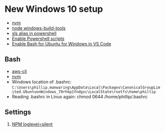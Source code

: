 # New Windows 10 setup
- [nvm](https://github.com/coreybutler/nvm-windows/)
- [node windows-build-tools](https://github.com/Microsoft/nodejs-guidelines/blob/master/windows-environment.md)
- [sls alias in powershell](https://stackoverflow.com/questions/43302843/serverless-framework-sls-conflicts-with-powershell-sls-select-string/43302844)
- [Enable Powershell scripts](https://stackoverflow.com/questions/4037939/powershell-says-execution-of-scripts-is-disabled-on-this-system)
- [Enable Bash for Ubuntu for Windows in VS Code](https://github.com/Microsoft/vscode/issues/22317)

## Bash
- [aws-cli](https://docs.aws.amazon.com/cli/latest/userguide/installing.html)
- [nvm](https://github.com/creationix/nvm)
- Windows location of .bashrc: `C:\Users\phillip.manwaring\AppData\Local\Packages\CanonicalGroupLimited.UbuntuonWindows_79rhkp1fndgsc\LocalState\rootfs\home\phillip`
- Reading .bashrc in Linux again: chmod 0644 /home/phillip/.bashrc

## Settings
1. [NPM loglevel=silent](https://docs.npmjs.com/files/npmrc)
